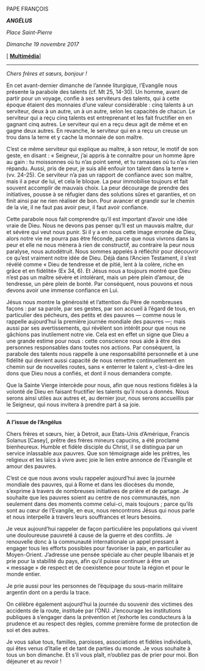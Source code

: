PAPE FRANÇOIS

***ANGÉLUS***

*Place Saint-Pierre*

*Dimanche 19 novembre 2017*

[ **[Multimédia](http://w2.vatican.va/content/francesco/fr/events/event.dir.html/content/vaticanevents/fr/2017/11/19/angelus.html)**]

* * *

*Chers frères et sœurs, bonjour !*

En cet avant-dernier dimanche de l’année liturgique, l’Evangile nous présente la parabole des talents (cf. Mt 25, 14-30). Un homme, avant de partir pour un voyage, confie à ses serviteurs des talents, qui à cette époque étaient des monnaies d’une valeur considérable : cinq talents à un serviteur, deux à un autre, un à un autre, selon les capacités de chacun. Le serviteur qui a reçu cinq talents est entreprenant et les fait fructifier en en gagnant cinq autres. Le serviteur qui en a reçu deux agit de même et en gagne deux autres. En revanche, le serviteur qui en a reçu un creuse un trou dans la terre et y cache la monnaie de son maître.

C’est ce même serviteur qui explique au maître, à son retour, le motif de son geste, en disant : « Seigneur, j’ai appris à te connaître pour un homme âpre au gain : tu moissonnes où tu n’as point semé, et tu ramasses où tu n’as rien répandu. Aussi, pris de peur, je suis allé enfouir ton talent dans la terre » (vv. 24-25). Ce serviteur n’a pas un rapport de confiance avec son maître, mais il a peur de lui, et cela le bloque. La peur immobilise toujours et fait souvent accomplir de mauvais choix. La peur décourage de prendre des initiatives, pousse à se réfugier dans des solutions sûres et garanties, et on finit ainsi par ne rien réaliser de bon. Pour avancer et grandir sur le chemin de la vie, il ne faut pas avoir peur, il faut avoir confiance.

Cette parabole nous fait comprendre qu’il est important d’avoir une idée vraie de Dieu. Nous ne devons pas penser qu’Il est un mauvais maître, dur et sévère qui veut nous punir. Si il y a en nous cette image erronée de Dieu, alors notre vie ne pourra pas être féconde, parce que nous vivrons dans la peur et elle ne nous mènera à rien de constructif, au contraire la peur nous paralyse, nous autodétruit. Nous sommes appelés à réfléchir pour découvrir ce qu’est vraiment notre idée de Dieu. Déjà dans l’Ancien Testament, il s’est révélé comme « Dieu de tendresse et de pitié, lent à la colère, riche en grâce et en fidélité» (Ex 34, 6). Et Jésus nous a toujours montré que Dieu n’est pas un maître sévère et intolérant, mais un père plein d’amour, de tendresse, un père plein de bonté. Par conséquent, nous pouvons et nous devons avoir une immense confiance en Lui.

Jésus nous montre la générosité et l’attention du Père de nombreuses façons : par sa parole, par ses gestes, par son accueil à l’égard de tous, en particulier des pécheurs, des petits et des pauvres — comme nous le rappelle aujourd’hui la première journée mondiale des pauvres —; mais aussi par ses avertissements, qui révèlent son intérêt pour que nous ne gâchions pas inutilement notre vie. Cela est en effet un signe que Dieu a une grande estime pour nous : cette conscience nous aide à être des personnes responsables dans toutes nos actions. Par conséquent, la parabole des talents nous rappelle à une responsabilité personnelle et à une fidélité qui devient aussi capacité de nous remettre continuellement en chemin sur de nouvelles routes, sans « enterrer le talent », c’est-à-dire les dons que Dieu nous a confiés, et dont il nous demandera compte.

Que la Sainte Vierge intercède pour nous, afin que nous restions fidèles à la volonté de Dieu en faisant fructifier les talents qu’il nous a donnés. Nous serons ainsi utiles aux autres et, au dernier jour, nous serons accueillis par le Seigneur, qui nous invitera à prendre part à sa joie.

* * *

**A l’issue de l’Angélus**

Chers frères et sœurs, hier, à Detroit, aux Etats-Unis d’Amérique, Francis Solanus [Casey], prêtre des frères mineurs capucins, a été proclamé bienheureux. Humble et fidèle disciple du Christ, il se distingua par un service inlassable aux pauvres. Que son témoignage aide les prêtres, les religieux et les laïcs à vivre avec joie le lien entre annonce de l’Evangile et amour des pauvres.

C’est ce que nous avons voulu rappeler aujourd’hui avec la journée mondiale des pauvres, qui à Rome et dans les diocèses du monde, s’exprime à travers de nombreuses initiatives de prière et de partage. Je souhaite que les pauvres soient au centre de nos communautés, non seulement dans des moments comme celui-ci, mais toujours ; parce qu’ils sont au cœur de l’Evangile, en eux, nous rencontrons Jésus qui nous parle et nous interpelle à travers leurs souffrances et leurs besoins.

Je veux aujourd’hui rappeler de façon particulière les populations qui vivent une douloureuse pauvreté à cause de la guerre et des conflits. Je renouvelle donc à la communauté internationale un appel pressant à engager tous les efforts possibles pour favoriser la paix, en particulier au Moyen-Orient. J’adresse une pensée spéciale au cher peuple libanais et je prie pour la stabilité du pays, afin qu’il puisse continuer à être un « message » de respect et de coexistence pour toute la région et pour le monde entier.

Je prie aussi pour les personnes de l’équipage du sous-marin militaire argentin dont on a perdu la trace.

On célèbre également aujourd’hui la journée du souvenir des victimes des accidents de la route, instituée par l’ONU. J’encourage les institutions publiques à s’engager dans la prévention et j’exhorte les conducteurs à la prudence et au respect des règles, comme première forme de protection de soi et des autres.

Je vous salue tous, familles, paroisses, associations et fidèles individuels, qui êtes venus d’Italie et de tant de parties du monde. Je vous souhaite à tous un bon dimanche. Et s’il vous plaît, n’oubliez pas de prier pour moi. Bon déjeuner et au revoir !